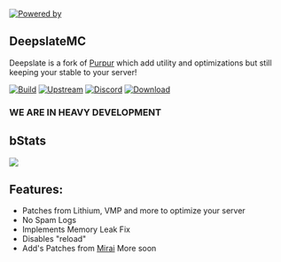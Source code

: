 [![Powered by](https://img.shields.io/badge/Powered_by-Deepslate_project-ee6aa7.svg?style=flat)](https://github.com/DeepslateMC/Deepslate)
## DeepslateMC
Deepslate is a fork of [Purpur](https://www.github.com/PurpurMC/Purpur) which add utility and optimizations but still keeping your stable to your server!

[![Build](https://img.shields.io/github/actions/workflow/status/DeepslateMC/Deepslate/build.yml?logo=GoogleAnalytics&logoColor=ffffff&style=for-the-badge)](https://github.com/DeepslateMC/Deepslate/actions/workflows/upstream.yml)
[![Upstream](https://img.shields.io/github/actions/workflow/status/DeepslateMC/Deepslate/upstream.yml?logo=GoogleAnalytics&logoColor=ffffff&style=for-the-badge)](https://github.com/DeepslateMC/Deepslate/actions/workflows/upstream.yml)
[![Discord](https://img.shields.io/discord/1171315977653334076?color=5865F2&label=discord&style=for-the-badge)](https://discord.gg/drEbTSuJxH)
[![Download](https://img.shields.io/github/downloads/DeepslateMC/Deepslate/total?&style=for-the-badge&logoColor=ffffff)](https://github.com/DeepslateMC/Deepslate/releases/latest)
</div>

### WE ARE IN HEAVY DEVELOPMENT 

## bStats
[![](https://bstats.org/signatures/server-implementation/deepslate.svg)](https://bstats.org/plugin/server-implementation/Deepslate/20256)







## Features:
- Patches from Lithium, VMP and more to optimize your server
- No Spam Logs
- Implements Memory Leak Fix
- Disables "reload"
- Add's Patches from [Mirai](https://github.com/Dreeam-qwq/Mirai)
More soon
